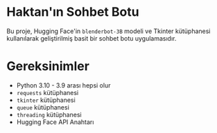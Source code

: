 # Haktan'ın Sohbet Botu

Bu proje, Hugging Face'in `blenderbot-3B` modeli ve Tkinter kütüphanesi kullanılarak geliştirilmiş basit bir sohbet botu uygulamasıdır.

# Gereksinimler

- Python 3.10 - 3.9 arası hepsi olur
- `requests` kütüphanesi
- `tkinter` kütüphanesi
- `queue` kütüphanesi
- `threading` kütüphanesi
- Hugging Face API Anahtarı
